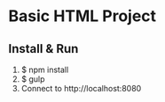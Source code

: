Basic HTML Project 
==================================== 
Install & Run 
------- 
1. $ npm install
2. $ gulp
3. Connect to http://localhost:8080
